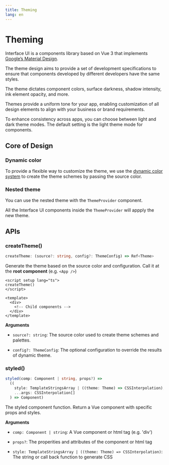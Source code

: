 ```yaml
---
title: Theming
lang: en
---
```


# Theming

Interface UI is a components library based on Vue 3 that implements [Google’s Material Design](https://m3.material.io/).

The theme design aims to provide a set of development specifications to ensure that components developed by different developers have the same styles.

The theme dictates component colors, surface darkness, shadow intensity, ink element opacity, and more.

Themes provide a uniform tone for your app, enabling customization of all design elements to align with your business or brand requirements.

To enhance consistency across apps, you can choose between light and dark theme modes. The default setting is the light theme mode for components.

## Core of Design

### Dynamic color

To provide a flexible way to customize the theme, we use the [dynamic color system](https://m3.material.io/styles/color/dynamic-color/overview) to create the theme schemes by passing the source color.

### Nested theme

You can use the nested theme with the `ThemeProvider` component.

All the Interface UI components inside the `ThemeProvider` will appply the new theme.

<demo src="../../../example/theme/nested.vue" />

## APIs

### createTheme()

```typescript
createTheme: (source?: string, config?: ThemeConfig) => Ref<Theme>
```

Generate the theme based on the source color and configuration. Call it at the **root component** (e.g. `<App />`)

```vue
<script setup lang="ts">
createTheme()
</script>

<template>
  <div>
    <!-- Child components -->
  </div>
</template>
```

**Arguments**

* `source?: string`: The source color used to create theme schemes and palettes.

* `config?: ThemeConfig`: The optional configuration to override the results of dynamic theme.

### styled()

```typescript
styled(comp: Component | string, props?) =>
  ((
    style: TemplateStringsArray | ((theme: Theme) => CSSInterpolation),
    ...args: CSSInterpolation[]
  ) => Component)
```

The styled component function. Return a Vue component with specific props and styles.

**Arguments**

* `comp: Component | string`: A Vue component or html tag (e.g. 'div')

* `props?`: The properities and attributes of the component or html tag

* `style: TemplateStringsArray | ((theme: Theme) => CSSInterpolation)`: The string or call back function to generate CSS
